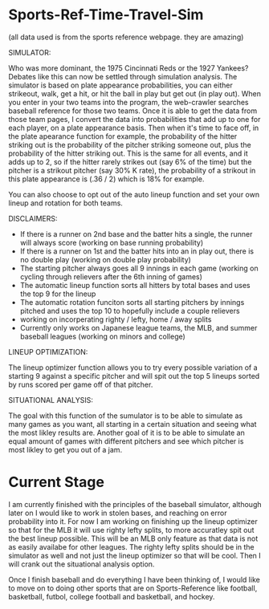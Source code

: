 # Sports-Ref-Time-Travel-Sim

(all data used is from the sports reference webpage. they are amazing)

SIMULATOR:

Who was more dominant, the 1975 Cincinnati Reds or the 1927 Yankees? Debates like this can now be settled through simulation analysis. The simulator is based on plate appearance probabilities, you can either strikeout, walk, get a hit, or hit the ball in play but get out (in play out). When you enter in your two teams into the program, the web-crawler searches baseball reference for those two teams. Once it is able to get the data from those team pages, I convert the data into probabilities that add up to one for each player, on a plate appearance basis. Then when it's time to face off, in the plate apearance function for example, the probability of the hitter striking out is the probability of the pitcher striking someone out, plus the probability of the hitter striking out. This is the same for all events, and it adds up to 2, so if the hitter rarely strikes out (say 6% of the time) but the pitcher is a strikout pitcher (say 30% K rate), the probability of a strikout in this plate appearance is (.36 / 2) which is 18% for example. 

You can also choose to opt out of the auto lineup function and set your own lineup and rotation for both teams.

DISCLAIMERS:

* If there is a runner on 2nd base and the batter hits a single, the runner will always score (working on base running probability)
* If there is a runner on 1st and the batter hits into an in play out, there is no double play (working on double play probability)
* The starting pitcher always goes all 9 innings in each game (working on cycling through relievers after the 6th inning of games)
* The automatic lineup function sorts all hitters by total bases and uses the top 9 for the lineup 
* The automatic rotation funciton sorts all starting pitchers by innings pitched and uses the top 10 to hopefully include a couple relievers
* working on incorperating righty / lefty, home / away splits
* Currently only works on Japanese league teams, the MLB, and summer baseball leagues (working on minors and college)

LINEUP OPTIMIZATION:

The lineup optimizer function allows you to try every possible variation of a starting 9 against a specific pitcher and will spit out the top 5 lineups sorted by runs scored per game off of that pitcher.

SITUATIONAL ANALYSIS:

The goal with this function of the sumulator is to be able to simulate as many games as you want, all starting in a certain situation and seeing what the most likley results are. Another goal of it is to be able to simulate an equal amount of games with different pitchers and see which pitcher is most likley to get you out of a jam.


# Current Stage

I am currently finished with the principles of the baseball simulator, although later on I would like to work in stolen bases, and reaching on error probability into it. For now I am working on finishing up the lineup optimizer so that for the MLB it will use righty lefty splits, to more accuratley spit out the best lineup possible. This will be an MLB only feature as that data is not as easily availabe for other leagues. The righty lefty splits should be in the simulator as well and not just the lineup optimizer so that will be cool. Then I will crank out the situational analysis option.

Once I finish baseball and do everything I have been thinking of, I would like to move on to doing other sports that are on Sports-Reference like football, basketball, futbol, college football and basketball, and hockey.
